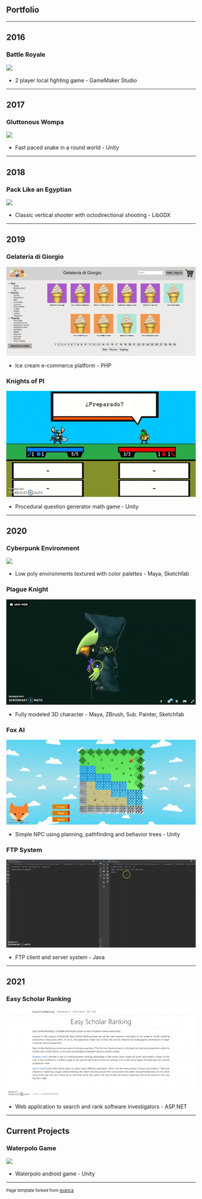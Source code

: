 ## Portfolio

---

## 2016
### Battle Royale

<img src="media/royale.gif"/>

- 2 player local fighting game - GameMaker Studio

---

## 2017
### Gluttonous Wompa

<img src="media/wompa.gif"/>

- Fast paced snake in a round world - Unity

---

## 2018
### Pack Like an Egyptian
<img src="media/egypt.gif"/>

- Classic vertical shooter with octodirectional shooting - LibGDX

---

## 2019
### Gelateria di Giorgio
<img src="images/gelateria.png"/>

- Ice cream e-commerce platform - PHP

### Knights of PI
<img src="media/KoP.gif"/>

- Procedural question generator math game - Unity

---

## 2020
### Cyberpunk Environment
<img src="media/bar.gif"/>

- Low poly environments textured with color palettes - Maya, Sketchfab

### Plague Knight
<img src="media/plague.gif"/>

- Fully modeled 3D character - Maya, ZBrush, Sub. Painter, Sketchfab

### Fox AI
<img src="media/fox.gif"/>

- Simple NPC using planning, pathfinding and behavior trees - Unity

### FTP System
<img src="media/ftp.gif"/>

- FTP client and server system - Java

---

## 2021
### Easy Scholar Ranking
<a href="https://easyscholarrankingusj.azurewebsites.net/">
  <img src="media/esr.gif"/>
</a>

- Web application to search and rank software investigators - ASP.NET

---

## Current Projects
### Waterpolo Game
<img src="media/waterpolo.gif"/>

- Waterpolo android game - Unity

---

<p style="font-size:11px">Page template forked from <a href="https://github.com/evanca/quick-portfolio">evanca</a></p>
<!-- Remove above link if you don't want to attibute -->
